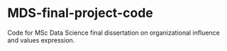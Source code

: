 # MDS-final-project-code
Code for MSc Data Science final dissertation on organizational influence and values expression.
